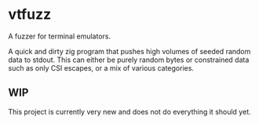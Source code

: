 # vtfuzz

A fuzzer for terminal emulators.

A quick and dirty zig program that pushes high volumes of seeded random data to
stdout. This can either be purely random bytes or constrained data such as only
CSI escapes, or a mix of various categories.

## WIP

This project is currently very new and does not do everything it should yet.
